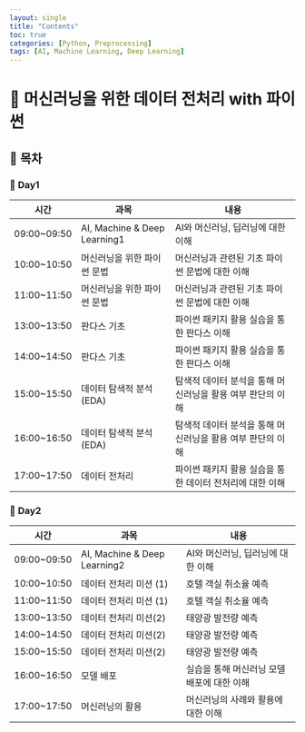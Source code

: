 ```yaml
---
layout: single
title: "Contents"
toc: true
categories: [Python, Preprocessing]
tags: [AI, Machine Learning, Deep Learning]
---
```


# 🎈 머신러닝을 위한 데이터 전처리 with 파이썬

## 📜 **목차**

### 🧳 **Day1**

| 시간        | 과목                         | 내용                                                       |
| ----------- | ---------------------------- | ---------------------------------------------------------- |
| 09:00~09:50 | AI, Machine & Deep Learning1 | AI와 머신러닝, 딥러닝에 대한 이해                          |
| 10:00~10:50 | 머신러닝을 위한 파이썬 문법  | 머신러닝과 관련된 기초 파이썬 문법에 대한 이해             |
| 11:00~11:50 | 머신러닝을 위한 파이썬 문법  | 머신러닝과 관련된 기초 파이썬 문법에 대한 이해             |
| 13:00~13:50 | 판다스 기초                  | 파이썬 패키지 활용 실습을 통한 판다스 이해                 |
| 14:00~14:50 | 판다스 기초                  | 파이썬 패키지 활용 실습을 통한 판다스 이해                 |
| 15:00~15:50 | 데이터 탐색적 분석(EDA)      | 탐색적 데이터 분석을 통해 머신러닝을 활용 여부 판단의 이해 |
| 16:00~16:50 | 데이터 탐색적 분석(EDA)      | 탐색적 데이터 분석을 통해 머신러닝을 활용 여부 판단의 이해 |
| 17:00~17:50 | 데이터 전처리                | 파이썬 패키지 활용 실습을 통한 데이터 전처리에 대한 이해   |

### 🧳 **Day2**

| 시간        | 과목                         | 내용                                       |
| ----------- | ---------------------------- | ------------------------------------------ |
| 09:00~09:50 | AI, Machine & Deep Learning2 | AI와 머신러닝, 딥러닝에 대한 이해          |
| 10:00~10:50 | 데이터 전처리 미션 (1)       | 호텔 객실 취소율 예측                      |
| 11:00~11:50 | 데이터 전처리 미션 (1)       | 호텔 객실 취소율 예측                      |
| 13:00~13:50 | 데이터 전처리 미션(2)        | 태양광 발전량 예측                         |
| 14:00~14:50 | 데이터 전처리 미션(2)        | 태양광 발전량 예측                         |
| 15:00~15:50 | 데이터 전처리 미션(2)        | 태양광 발전량 예측                         |
| 16:00~16:50 | 모델 배포                    | 실습을 통해 머신러닝 모델 배포에 대한 이해 |
| 17:00~17:50 | 머신러닝의 활용              | 머신러닝의 사례와 활용에 대한 이해         |
